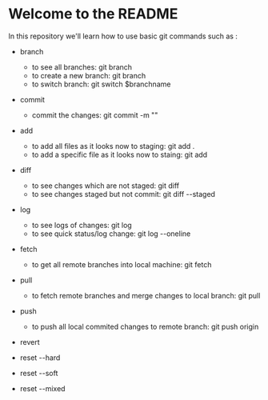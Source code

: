 # Welcome to the README

In this repository we'll learn how to use basic git commands such as :
- branch
	- to see all branches: git branch
	- to create a new branch: git branch <branchname>
	- to switch branch: git switch $branchname
- commit
	- commit the changes: git commit -m "<commit message>"
- add
	- to add all files as it looks now to staging: git add .
	- to add a specific file as it looks now to staing: git add <filename>
- diff
	- to see changes which are not staged: git diff
	- to see changes staged but not commit: git diff --staged
- log
	- to see logs of changes: git log <branchname>
	- to see quick status/log change: git log --oneline
- fetch
	- to get all remote branches into local machine: git fetch
- pull
	- to fetch remote branches and merge changes to local branch: git pull

- push
	- to push all local commited changes to remote branch: git push origin <branchname>
- revert
- reset --hard
- reset --soft
- reset --mixed

